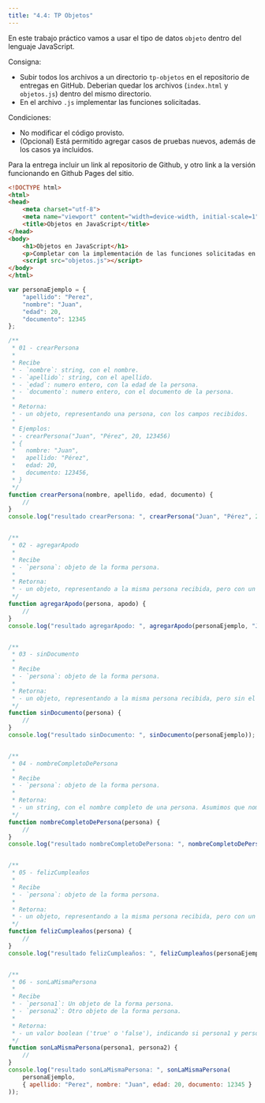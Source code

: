 ```yaml
---
title: "4.4: TP Objetos"
---
```


En este trabajo práctico vamos a usar el tipo de datos `objeto` dentro del lenguaje JavaScript.

Consigna:

- Subir todos los archivos a un directorio `tp-objetos` en el repositorio de entregas en GitHub. Deberian quedar los archivos (`index.html` y `objetos.js`) dentro del mismo directorio.
- En el archivo `.js` implementar las funciones solicitadas.

Condiciones:

- No modificar el código provisto.
- (Opcional) Está permitido agregar casos de pruebas nuevos, además de los casos ya incluidos.

Para la entrega incluir un link al repositorio de Github, y otro link a la versión funcionando en Github Pages del sitio.

```html
<!DOCTYPE html>
<html>
<head>
    <meta charset="utf-8">
    <meta name="viewport" content="width=device-width, initial-scale=1">
    <title>Objetos en JavaScript</title>
</head>
<body>
    <h1>Objetos en JavaScript</h1>
    <p>Completar con la implementación de las funciones solicitadas en los comentarios del archivo <code>objetos.js</code>.</p>
    <script src="objetos.js"></script>
</body>
</html>
```

```js
var personaEjemplo = {
    "apellido": "Perez",
    "nombre": "Juan",
    "edad": 20,
    "documento": 12345
};

/**
 * 01 - crearPersona
 * 
 * Recibe
 * - `nombre`: string, con el nombre.
 * - `apellido`: string, con el apellido.
 * - `edad`: numero entero, con la edad de la persona.
 * - `documento`: numero entero, con el documento de la persona.
 * 
 * Retorna: 
 * - un objeto, representando una persona, con los campos recibidos.
 * 
 * Ejemplos:
 * - crearPersona("Juan", "Pérez", 20, 123456)
 * {
 *   nombre: "Juan",
 *   apellido: "Pérez",
 *   edad: 20,
 *   documento: 123456,
 * }
 */
function crearPersona(nombre, apellido, edad, documento) {
    // 
}
console.log("resultado crearPersona: ", crearPersona("Juan", "Pérez", 20, 123456));


/**
 * 02 - agregarApodo
 * 
 * Recibe
 * - `persona`: objeto de la forma persona.
 * 
 * Retorna: 
 * - un objeto, representando a la misma persona recibida, pero con un nuevo campo 'apodo'.
 */
function agregarApodo(persona, apodo) {
    // 
}
console.log("resultado agregarApodo: ", agregarApodo(personaEjemplo, "JuanPe"));


/**
 * 03 - sinDocumento
 * 
 * Recibe
 * - `persona`: objeto de la forma persona.
 * 
 * Retorna: 
 * - un objeto, representando a la misma persona recibida, pero sin el campo documento.
 */
function sinDocumento(persona) {
    // 
}
console.log("resultado sinDocumento: ", sinDocumento(personaEjemplo));


/**
 * 04 - nombreCompletoDePersona
 * 
 * Recibe
 * - `persona`: objeto de la forma persona.
 * 
 * Retorna: 
 * - un string, con el nombre completo de una persona. Asumimos que nombre completo tiene el formato "Apellido, Nombre". Por ejemplo para una persona con nombre "Juan" y apellido "Pérez", el nombre completo sería "Pérez, Juan".
 */
function nombreCompletoDePersona(persona) {
    // 
}
console.log("resultado nombreCompletoDePersona: ", nombreCompletoDePersona(personaEjemplo));


/**
 * 05 - felizCumpleaños
 * 
 * Recibe
 * - `persona`: objeto de la forma persona.
 * 
 * Retorna: 
 * - un objeto, representando a la misma persona recibida, pero con un año más. 
 */
function felizCumpleaños(persona) {
    // 
}
console.log("resultado felizCumpleaños: ", felizCumpleaños(personaEjemplo));


/**
 * 06 - sonLaMismaPersona
 * 
 * Recibe
 * - `persona1`: Un objeto de la forma persona.
 * - `persona2`: Otro objeto de la forma persona.
 * 
 * Retorna: 
 * - un valor boolean ('true' o 'false'), indicando si persona1 y persona2 son la misma persona.
 */
function sonLaMismaPersona(persona1, persona2) {
    // 
}
console.log("resultado sonLaMismaPersona: ", sonLaMismaPersona(
    personaEjemplo,
    { apellido: "Perez", nombre: "Juan", edad: 20, documento: 12345 }
));
```